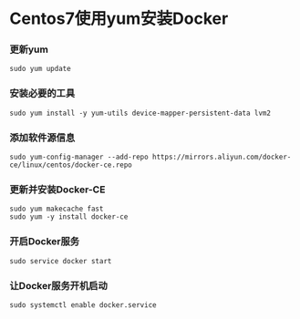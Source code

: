 # Centos7使用yum安装Docker



### 更新yum

```shell
sudo yum update
```

### 安装必要的工具

```shell
sudo yum install -y yum-utils device-mapper-persistent-data lvm2
```

### 添加软件源信息

```shell
sudo yum-config-manager --add-repo https://mirrors.aliyun.com/docker-ce/linux/centos/docker-ce.repo
```

### 更新并安装Docker-CE

```shell
sudo yum makecache fast
sudo yum -y install docker-ce
```

### 开启Docker服务

```shell
sudo service docker start
```

### 让Docker服务开机启动

```shell
sudo systemctl enable docker.service
```


